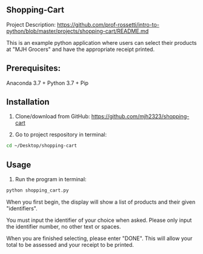 ## Shopping-Cart

Project Description: https://github.com/prof-rossetti/intro-to-python/blob/master/projects/shopping-cart/README.md

This is an example python application where users can select their products at "MJH Grocers" and have the appropriate receipt printed. 

## Prerequisites: 
Anaconda 3.7 +
Python 3.7 +
Pip

## Installation 

1) Clone/download from GitHub: https://github.com/mjh2323/shopping-cart

2) Go to project respository in terminal: 

```sh
cd ~/Desktop/shopping-cart
```


## Usage

1) Run the program in terminal: 

```sh
python shopping_cart.py
```

When you first begin, the display will show a list of products and their given "identifiers".

You must input the identifier of your choice when asked. Please only input the identifier number, no other text or spaces. 

When you are finished selecting, please enter "DONE". This will allow your total to be assessed and your receipt to be printed. 